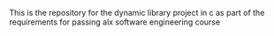 This is the repository for the dynamic library project in c as part of the requirements for passing alx software engineering course
